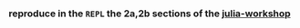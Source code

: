 ### reproduce in the `REPL` the 2a,2b sections of the [julia-workshop](https://crsl4.github.io/julia-workshop/)
